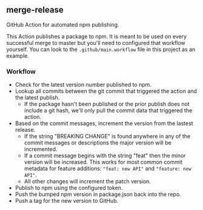 ## merge-release

GitHub Action for automated npm publishing.

This Action publishes a package to npm. It is meant to be used on every successful merge to master but 
you'll need to configured that workflow yourself. You can look to the `.github/main.workflow` file in this
project as an example.

### Workflow

* Check for the latest version number published to npm.
* Lookup all commits between the git commit that triggered the action and the latest publish.
  * If the package hasn't been published or the prior publish does not include a git hash, we'll
    only pull the commit data that triggered the action.
* Based on the commit messages, increment the version from the lastest release.
  * If the string "BREAKING CHANGE" is found anywhere in any of the commit messages or descriptions the major 
    version will be incremented.
  * If a commit message begins with the string "feat" then the minor version will be increased. This works
    for most common commit metadata for feature additions: `"feat: new API"` and `"feature: new API"`.
  * All other changes will increment the patch version.
* Publish to npm using the configured token.
* Push the bumped npm version in package.json back into the repo.
* Push a tag for the new version to GitHub.
